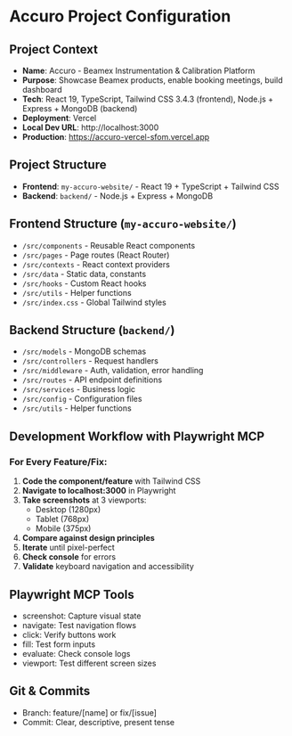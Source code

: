 # Accuro Project Configuration

## Project Context
- **Name**: Accuro - Beamex Instrumentation & Calibration Platform
- **Purpose**: Showcase Beamex products, enable booking meetings, build dashboard
- **Tech**: React 19, TypeScript, Tailwind CSS 3.4.3 (frontend), Node.js + Express + MongoDB (backend)
- **Deployment**: Vercel
- **Local Dev URL**: http://localhost:3000
- **Production**: https://accuro-vercel-sfom.vercel.app

## Project Structure
- **Frontend**: `my-accuro-website/` - React 19 + TypeScript + Tailwind CSS
- **Backend**: `backend/` - Node.js + Express + MongoDB

## Frontend Structure (`my-accuro-website/`)
- `/src/components` - Reusable React components
- `/src/pages` - Page routes (React Router)
- `/src/contexts` - React context providers
- `/src/data` - Static data, constants
- `/src/hooks` - Custom React hooks
- `/src/utils` - Helper functions
- `/src/index.css` - Global Tailwind styles

## Backend Structure (`backend/`)
- `/src/models` - MongoDB schemas
- `/src/controllers` - Request handlers
- `/src/middleware` - Auth, validation, error handling
- `/src/routes` - API endpoint definitions
- `/src/services` - Business logic
- `/src/config` - Configuration files
- `/src/utils` - Helper functions

## Development Workflow with Playwright MCP

### For Every Feature/Fix:
1. **Code the component/feature** with Tailwind CSS
2. **Navigate to localhost:3000** in Playwright
3. **Take screenshots** at 3 viewports:
   - Desktop (1280px)
   - Tablet (768px)
   - Mobile (375px)
4. **Compare against design principles**
5. **Iterate** until pixel-perfect
6. **Check console** for errors
7. **Validate** keyboard navigation and accessibility

## Playwright MCP Tools
- screenshot: Capture visual state
- navigate: Test navigation flows
- click: Verify buttons work
- fill: Test form inputs
- evaluate: Check console logs
- viewport: Test different screen sizes

## Git & Commits
- Branch: feature/[name] or fix/[issue]
- Commit: Clear, descriptive, present tense
